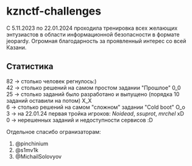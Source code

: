 # kznctf-challenges

С 5.11.2023 по 22.01.2024 проходила тренировка всех желающих энтузиастов в области информационной безопасности в формате jeopardy. Огромная благодарность за проявленный интерес со всей Казани.

## Статистика

82 -> столько человек регнулось:)  
42 -> столько решений на самом простом задании "Прошлое" 0_0  
25 -> столько заданий было разработано и выпущено (порядка 10 заданий оставили на потом) X_X  
6 -> столько решений на самом "сложном" задании "Cold boot" O_o  
3 -> на 22.01.24 первая тройка игроков: *Noidead*, *ssuprot*, *mrchel* xD  
0 -> нерешенных заданий и недоступности сервисов :D  


Отдельное спасибо огранизаторам:  
1. @pinchinium  
2. @s1mv1k  
3. @MichailSolovyov  
